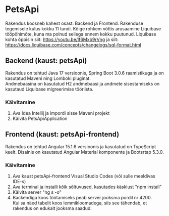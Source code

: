 # PetsApi
Rakendus koosneb kahest osast: Backend ja Frontend.
Rakenduse tegemisele kulus kokku 11 tundi. Kõige rohkem võttis arusaamine Liquibase tööpõhimõte, kuna ma polnud sellega ennem kokku puutunud.
Liquibase kohta õppisin siit: https://youtu.be/lf6Mxb9rVng ja siit: https://docs.liquibase.com/concepts/changelogs/sql-format.html <br>

## Backend (kaust: petsApi)
Rakendus on tehtud Java 17 versioonis, Spring Boot 3.0.6 raamistikuga ja on kasutatud Maveni ning Lomboki pluginat.<br>
Andmebaasina on kasutatud H2 andmebaasi ja andmete sisestamiseks on kasutaud Liquibase migreerimise tööriista.

### Käivitamine

1. Ava Idea Intellij ja impordi sisse Maveni projekt
2. Käivita PetsApiApplication

## Frontend (kaust: petsApi-frontend)
Rakendus on tehtud Angular 15.1.6 versioonis ja kasutatud on TypeScript keelt.
Disainis on kasutatud Angular Material komponente ja Bootsrtap 5.3.0.

### Käivitamine

1. Ava kaust petsApi-frontend Visual Studio Codes (või sulle meeldivas IDE-s)
2. Ava terminal ja installi kõik sõltuvused, kasutades käsklust "npm install"
3. Käivita server "ng s -o"
4. Backendiga koos töötamiseks peab server jooksma pordil nr 4200. <br>
Kui sa näed tabelit koos lemmikloomadega, siis see tähendab, et rakendus on edukalt jooksma saadud.
